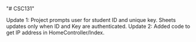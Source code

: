 "# CSC131" 

Update 1: Project prompts user for student ID and unique key. Sheets updates only when ID and Key are authenticated.
Update 2: Added code to get IP address in HomeController/Index.
